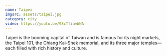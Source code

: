 ```yaml
---
name: Taipei
imgsrc: assets/taipei.jpg
category: city
video: https://youtu.be/98cTfiavWNA
---
```


Taipei is the booming capital of Taiwan and is famous for its night markets, the Taipei 101, the Chiang Kai-Shek memorial, and its three major temples— each filled with rich history and culture.
